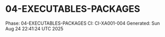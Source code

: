 # 04-EXECUTABLES-PACKAGES
Phase: 04-EXECUTABLES-PACKAGES
CI: CI-XA001-004
Generated: Sun Aug 24 22:41:24 UTC 2025
